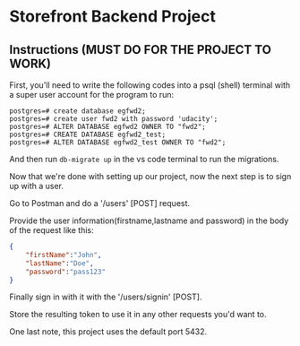 # Storefront Backend Project

## Instructions (MUST DO FOR THE PROJECT TO WORK)

First, you'll need to write the following codes into a psql (shell) terminal with a super user account for the program to run:

```
postgres=# create database egfwd2;
postgres=# create user fwd2 with password 'udacity';
postgres=# ALTER DATABASE egfwd2 OWNER TO "fwd2";
postgres=# CREATE DATABASE egfwd2_test;
postgres=# ALTER DATABASE egfwd2_test OWNER TO "fwd2";
```

And then run `db-migrate up` in the vs code terminal to run the migrations.

Now that we're done with setting up our project, now the next step is to sign up with a user.

Go to Postman and do a '/users' [POST] request.

Provide the user information(firstname,lastname and password) in the body of the request like this:

```JSON
{
    "firstName":"John",
    "lastName":"Doe",
    "password":"pass123"
}
```

Finally sign in with it with the '/users/signin' [POST].

Store the resulting token to use it in any other requests you'd want to.

One last note, this project uses the default port 5432.
